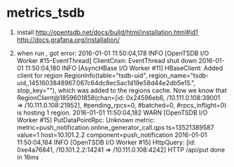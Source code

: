 # metrics_tsdb

1. install 
http://opentsdb.net/docs/build/html/installation.html#id1
http://docs.grafana.org/installation/

2. when run , got error: 
2016-01-01 11:50:04,178 INFO  [OpenTSDB I/O Worker #15-EventThread] ClientCnxn: EventThread shut down
2016-01-01 11:50:04,180 INFO  [AsyncHBase I/O Worker #11] HBaseClient: Added client for region RegionInfo(table="tsdb-uid", region_name="tsdb-uid,,1451603848967.067c64dc8ec5ac1d19e58d44e2db5e15.", stop_key=""), which was added to the regions cache.  Now we know that RegionClient@1859601858(chan=[id: 0x24596eb6, /10.111.0.108:39001 => /10.111.0.108:21952], #pending_rpcs=0, #batched=0, #rpcs_inflight=0) is hosting 1 region.
2016-01-01 11:50:04,182 WARN  [OpenTSDB I/O Worker #15] PutDataPointRpc: Unknown metric: metric=push_notification.online_generator_call.qps ts=13521389587 value=1 host=10.101.2.2 component=push_notification
2016-01-01 11:50:04,184 INFO  [OpenTSDB I/O Worker #15] HttpQuery: [id: 0xe4a76841, /10.101.2.2:14241 => /10.111.0.108:4242] HTTP /api/put done in 16ms